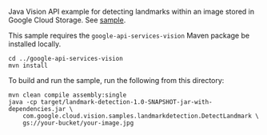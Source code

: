Java Vision API example for detecting landmarks within an image stored in Google Cloud Storage. See [sample](https://cloud.google.com/vision/docs/gcs-sample).

This sample requires the `google-api-services-vision` Maven package be installed
locally.

    cd ../google-api-services-vision
    mvn install

To build and run the sample, run the following from this directory:

    mvn clean compile assembly:single
    java -cp target/landmark-detection-1.0-SNAPSHOT-jar-with-dependencies.jar \
        com.google.cloud.vision.samples.landmarkdetection.DetectLandmark \
        gs://your-bucket/your-image.jpg


